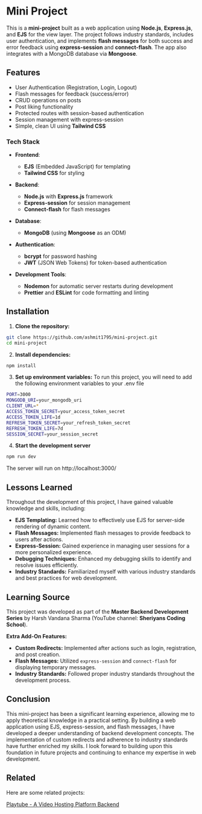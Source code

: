 
# Mini Project

This is a **mini-project** built as a web application using **Node.js**, **Express.js**, and **EJS** for the view layer. The project follows industry standards, includes user authentication, and implements **flash messages** for both success and error feedback using **express-session** and **connect-flash**. The app also integrates with a MongoDB database via **Mongoose**.



## Features

- User Authentication (Registration, Login, Logout)
- Flash messages for feedback (success/error)
- CRUD operations on posts
- Post liking functionality
- Protected routes with session-based authentication
- Session management with express-session
- Simple, clean UI using **Tailwind CSS**

### Tech Stack

- **Frontend**: 
  - **EJS** (Embedded JavaScript) for templating
  - **Tailwind CSS** for styling

- **Backend**: 
  - **Node.js** with **Express.js** framework
  - **Express-session** for session management
  - **Connect-flash** for flash messages

- **Database**: 
  - **MongoDB** (using **Mongoose** as an ODM)

- **Authentication**: 
  - **bcrypt** for password hashing
  - **JWT** (JSON Web Tokens) for token-based authentication

- **Development Tools**:
  - **Nodemon** for automatic server restarts during development
  - **Prettier** and **ESLint** for code formatting and linting

## Installation

1. **Clone the repository:**

```bash
git clone https://github.com/ashmit1795/mini-project.git
cd mini-project
```
2. **Install dependencies:**
```bash
npm install
```
3. **Set up environment variables:**
To run this project, you will need to add the following environment variables to your .env file
```bash
PORT=3000
MONGODB_URI=your_mongodb_uri
CLIENT_URL=*
ACCESS_TOKEN_SECRET=your_access_token_secret
ACCESS_TOKEN_LIFE=1d
REFRESH_TOKEN_SECRET=your_refresh_token_secret
REFRESH_TOKEN_LIFE=7d
SESSION_SECRET=your_session_secret
```
4. **Start the development server**
```bash
npm run dev
```
The server will run on http://localhost:3000/

## Lessons Learned

Throughout the development of this project, I have gained valuable knowledge and skills, including:

- **EJS Templating:** Learned how to effectively use EJS for server-side rendering of dynamic content.
- **Flash Messages:** Implemented flash messages to provide feedback to users after actions.
- **Express-Session:** Gained experience in managing user sessions for a more personalized experience.
- **Debugging Techniques:** Enhanced my debugging skills to identify and resolve issues efficiently.
- **Industry Standards:** Familiarized myself with various industry standards and best practices for web development.

## Learning Source
This project was developed as part of the **Master Backend Development Series** by Harsh Vandana Sharma (YouTube channel: **Sheriyans Coding School**).

**Extra Add-On Features:**
- **Custom Redirects:** Implemented after actions such as login, registration, and post creation.
- **Flash Messages:** Utilized `express-session` and `connect-flash` for displaying temporary messages.
- **Industry Standards:** Followed proper industry standards throughout the development process.

## Conclusion

This mini-project has been a significant learning experience, allowing me to apply theoretical knowledge in a practical setting. By building a web application using EJS, express-session, and flash messages, I have developed a deeper understanding of backend development concepts. The implementation of custom redirects and adherence to industry standards have further enriched my skills. I look forward to building upon this foundation in future projects and continuing to enhance my expertise in web development.

## Related

Here are some related projects:

[Playtube - A Video Hosting Platform Backend](https://github.com/ashmit1795/backend-project)

